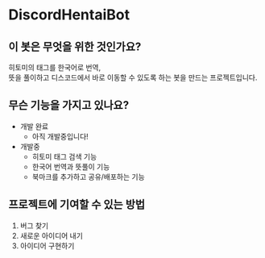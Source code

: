 # DiscordHentaiBot
## 이 봇은 무엇을 위한 것인가요?
히토미의 태그를 한국어로 번역,  
뜻을 풀이하고 디스코드에서 바로 이동할 수 있도록 하는 봇을 만드는 프로젝트입니다.
## 무슨 기능을 가지고 있나요?
+ 개발 완료
  + 아직 개발중입니다!
+ 개발중
  + 히토미 태그 검색 기능
  + 한국어 번역과 뜻풀이 기능
  + 북마크를 추가하고 공유/배포하는 기능
## 프로젝트에 기여할 수 있는 방법
1. 버그 찾기
2. 새로운 아이디어 내기
3. 아이디어 구현하기
